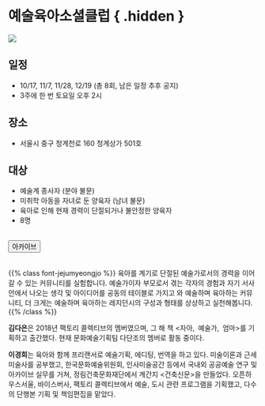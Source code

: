 # 예술육아소셜클럽 { .hidden }

<div class="lg:flex">
<div class="lg:flex-1 lg:py-8">
<img class="lg:w-5/6 m-auto" src="/images/program_parenting.jpg">
<br/>
</div>

<div class="lg:flex-1 lg:px-8 lg:py-8">

## **일정**
 - 10/17, 11/7, 11/28, 12/19 (총 8회, 남은 일정 추후 공지)
 - 3주에 한 번 토요일 오후  2시

## **장소**
 - 서울시 중구 청계천로 160 청계상가 501호

## **대상**
 - 예술계 종사자 (분야 불문)
 - 미취학 아동을 자녀로 둔 양육자 (남녀 불문)
 - 육아로 인해 현재 경력이 단절되거나 불안정한 양육자
 - 8명

<br/>
<!-- <a href="https://docs.google.com/forms/d/1ji6b5nazbT6YMK4v7leoak4nGTKBJS8EAzNHglLPxA8/edit" target="_blank"> -->
<!-- <button class="bg-black text-white border border-black rounded p-1 over:bg-gray-10 over:text-black">신청하기</button> -->
<!-- </a> -->

<!-- button class="bg-black text-white border border-black rounded p-1 over:bg-gray-10 over:text-black">모집완료</button> -->

<a href="/archive/3">
<button class="bg-black text-white border border-black rounded p-1 over:bg-gray-10 over:text-black">아카이브</button>
</a>


</div>
</div>

<br/>

{{% class font-jejumyeongjo %}}
육아를 계기로 단절된 예술가로서의 경력을 이어갈 수 있는 커뮤니티를 실험합니다. 예술가이자 부모로서 겪는 각자의 경험과 자기 서사 안에서 나오는 생각 및 아이디어를 공동의 테이블로 가지고 와 예술하며 육아하는 커뮤니티, 더 크게는 예술하며 육아하는 레지던시의 구성과 형태를 상상하고 실천해봅니다.
{{% /class %}}


**김다은**은 2018년 팩토리 콜렉티브의 멤버였으며, 그 해 책 <자아, 예술가, 엄마>를 기획하고 출간했다. 현재 문화예술기획팀 다단조의 멤버로 활동 중이다.

**이경희**는 육아와 함께 프리랜서로 예술기획, 에디팅, 번역을 하고 있다. 미술이론과 근세미술사를 공부했고, 한국문화예술위원회, 인사미술공간 등에서 국내외 공공예술 연구 및 아카이브 실무를 거쳐, 정림건축문화재단에서 계간지 <건축신문>을 만들었다. 오픈하우스서울, 바이스버사, 팩토리 콜렉티브에서 예술, 도시 관련 프로그램을 기획했고, 다수의 단행본 기획 및 책임편집을 맡았다.
